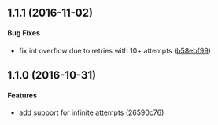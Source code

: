 <a name="1.1.1"></a>
## 1.1.1 (2016-11-02)


#### Bug Fixes

*   fix int overflow due to retries with 10+ attempts ([b58ebf99](https://github.com/ccampo133/exponential-backoff/commit/b58ebf9984172ef93d42ceee4ca94afafd1e8bb0))


<a name="1.1.0"></a>
## 1.1.0 (2016-10-31)


#### Features

*   add support for infinite attempts ([26590c76](https://github.com/ccampo133/exponential-backoff/commit/26590c76e2907efa23345221abe484c49727ba42))

